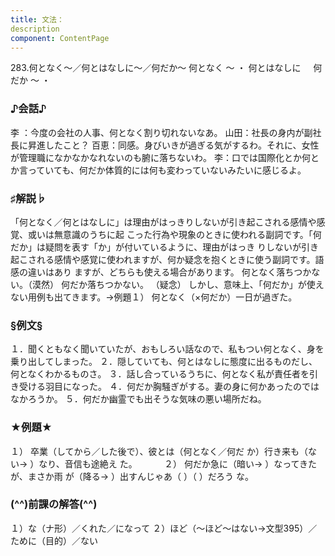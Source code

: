 ```yaml
---
title: 文法：
description
component: ContentPage
---
```



283.何となく～／何とはなしに～／何だか～
何となく ～ ・
何とはなしに    
何だか ～ ・
### ♪会話♪
李 ：今度の会社の人事、何となく割り切れないなあ。 山田：社長の身内が副社長に昇進したこと？
百恵：同感。身びいきが過ぎる気がするわ。それに、女性が管理職になかなかなれないのも腑に落ちないわ。
李：口では国際化とか何とか言っていても、何だか体質的には何も変わっていないみたいに感じるよ。
### ♯解説♭
「何となく／何とはなしに」は理由がはっきりしないが引き起こされる感情や感覚、或いは無意識のうちに起 こった行為や現象のときに使われる副詞です。「何だか」は疑問を表す「か」が付いているように、理由がはっき りしないが引き起こされる感情や感覚に使われますが、何か疑念を抱くときに使う副詞です。語感の違いはあり ますが、どちらも使える場合があります。
何となく落ちつかない。（漠然） 何だか落ちつかない。 （疑念）
しかし、意味上、「何だか」が使えない用例も出てきます。→例題１）
何となく（×何だか）一日が過ぎた。
### §例文§
１．聞くともなく聞いていたが、おもしろい話なので、私もつい何となく、身を乗り出してしまった。
２．隠していても、何とはなしに態度に出るものだし、何となくわかるものさ。
３．話し合っているうちに、何となく私が責任者を引き受ける羽目になった。
４．何だか胸騒ぎがする。妻の身に何かあったのではなかろうか。
５．何だか幽霊でも出そうな気味の悪い場所だね。
### ★例題★
１） 卒業（してから／した後で）、彼とは（何となく／何だ か）行き来も（ない→ ）なり、音信も途絶え
た。          
２） 何だか急に（暗い→ ）なってきたが、まさか雨 が（降る→ ）出すんじゃあ（ ）（ ）だろう
な。          
### (^^)前課の解答(^^)
１）な（ナ形）／くれた／になって
２）ほど（～ほど～はない→文型395）／ために（目的）／ない
